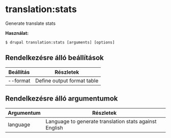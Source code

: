 # translation:stats
Generate translate stats

**Használat:**
```
$ drupal translation:stats [arguments] [options] 
```

## Rendelkezésre álló beállítások
Beállítás | Részletek
-------|-------------
--format | Define output format table|markdown

## Rendelkezésre álló argumentumok
Argumentum | Részletek
---------|-------------
language | Language to generate translation stats against English
